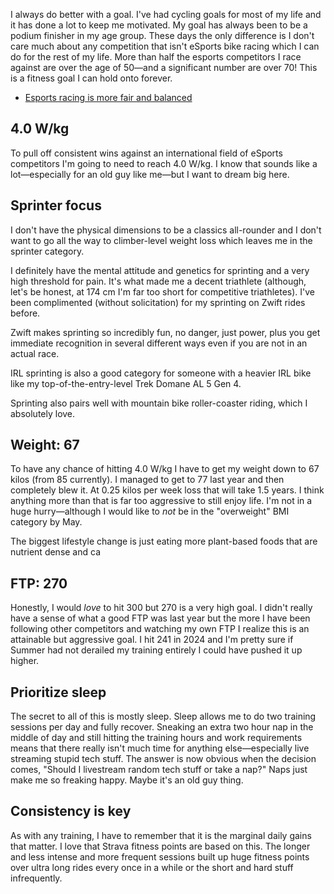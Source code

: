 I always do better with a goal. I've had cycling goals for most of my life and it has done a lot to keep me motivated. My goal has always been to be a podium finisher in my age group. These days the only difference is I don't care much about any competition that isn't eSports bike racing which I can do for the rest of my life. More than half the esports competitors I race against are over the age of 50—and a significant number are over 70! This is a fitness goal I can hold onto forever.

* [Esports racing is more fair and balanced](Esports%20racing%20is%20more%20fair%20and%20balanced.md)

## 4.0 W/kg

To pull off consistent wins against an international field of eSports competitors I'm going to need to reach 4.0 W/kg. I know that sounds like a lot—especially for an old guy like me—but I want to dream big here.

## Sprinter focus

I don't have the physical dimensions to be a classics all-rounder and I don't want to go all the way to climber-level weight loss which leaves me in the sprinter category.

I definitely have the mental attitude and genetics for sprinting and a very high threshold for pain. It's what made me a decent triathlete (although, let's be honest, at 174 cm I'm far too short for competitive triathletes). I've been complimented (without solicitation) for my sprinting on Zwift rides before. 

Zwift makes sprinting so incredibly fun, no danger, just power, plus you get immediate recognition in several different ways even if you are not in an actual race.

IRL sprinting is also a good category for someone with a heavier IRL bike like my top-of-the-entry-level Trek Domane AL 5 Gen 4.

Sprinting also pairs well with mountain bike roller-coaster riding, which I absolutely love.

## Weight: 67

To have any chance of hitting 4.0 W/kg I have to get my weight down to 67 kilos (from 85 currently). I managed to get to 77 last year and then completely blew it. At 0.25 kilos per week loss that will take 1.5 years. I think anything more than that is far too aggressive to still enjoy life. I'm not in a huge hurry—although I would like to *not* be in the "overweight" BMI category by May.

The biggest lifestyle change is just eating more plant-based foods that are nutrient dense and ca
## FTP: 270

Honestly, I would *love* to hit 300 but 270 is a very high goal. I didn't really have a sense of what a good FTP was last year but the more I have been following other competitors and watching my own FTP I realize this is an attainable but aggressive goal. I hit 241 in 2024 and I'm pretty sure if Summer had not derailed my training entirely I could have pushed it up higher.

## Prioritize sleep

The secret to all of this is mostly sleep. Sleep allows me to do two training sessions per day and fully recover. Sneaking an extra two hour nap in the middle of day and still hitting the training hours and work requirements means that there really isn't much time for anything else—especially live streaming stupid tech stuff. The answer is now obvious when the decision comes, "Should I livestream random tech stuff or take a nap?" Naps just make me so freaking happy. Maybe it's an old guy thing.
## Consistency is key

As with any training, I have to remember that it is the marginal daily gains that matter. I love that Strava fitness points are based on this. The longer and less intense and more frequent sessions built up huge fitness points over ultra long rides every once in a while or the short and hard stuff infrequently.